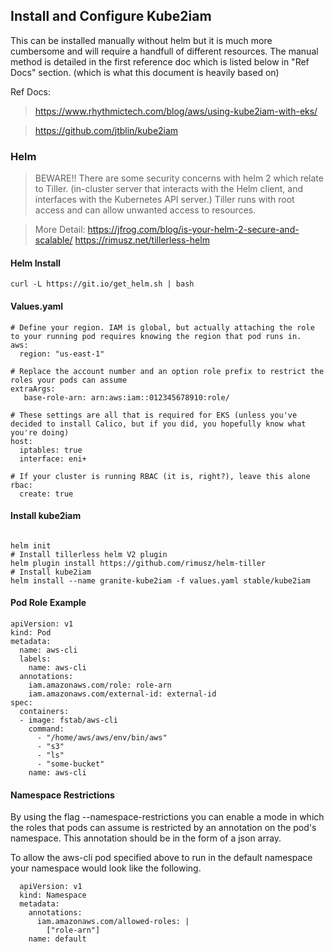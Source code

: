## Install and Configure Kube2iam
This can be installed manually without helm but it is much more cumbersome and will require a handfull of different resources. The manual method is detailed in the first reference doc which is listed below in "Ref Docs" section. (which is what this document is heavily based on)

Ref Docs:

> https://www.rhythmictech.com/blog/aws/using-kube2iam-with-eks/

> https://github.com/jtblin/kube2iam

### Helm
> BEWARE!! There are some security concerns with helm 2 which relate to Tiller. (in-cluster server that interacts with the Helm client, and interfaces with the Kubernetes API server.) Tiller runs with root access and can allow unwanted access to resources.

> More Detail:
https://jfrog.com/blog/is-your-helm-2-secure-and-scalable/
https://rimusz.net/tillerless-helm

#### Helm Install
```
curl -L https://git.io/get_helm.sh | bash
```
#### Values.yaml
```
# Define your region. IAM is global, but actually attaching the role to your running pod requires knowing the region that pod runs in.
aws:
  region: "us-east-1"

# Replace the account number and an option role prefix to restrict the roles your pods can assume
extraArgs:
   base-role-arn: arn:aws:iam::012345678910:role/

# These settings are all that is required for EKS (unless you've decided to install Calico, but if you did, you hopefully know what you're doing)
host:
  iptables: true
  interface: eni+

# If your cluster is running RBAC (it is, right?), leave this alone
rbac:
  create: true
```


#### Install kube2iam
```

helm init
# Install tillerless helm V2 plugin
helm plugin install https://github.com/rimusz/helm-tiller
# Install kube2iam
helm install --name granite-kube2iam -f values.yaml stable/kube2iam
```

#### Pod Role Example
```
apiVersion: v1
kind: Pod
metadata:
  name: aws-cli
  labels:
    name: aws-cli
  annotations:
    iam.amazonaws.com/role: role-arn
    iam.amazonaws.com/external-id: external-id
spec:
  containers:
  - image: fstab/aws-cli
    command:
      - "/home/aws/aws/env/bin/aws"
      - "s3"
      - "ls"
      - "some-bucket"
    name: aws-cli
```


#### Namespace Restrictions
By using the flag --namespace-restrictions you can enable a mode in which the roles that pods can assume is restricted by an annotation on the pod's namespace. This annotation should be in the form of a json array.

To allow the aws-cli pod specified above to run in the default namespace your namespace would look like the following.

```
  apiVersion: v1
  kind: Namespace
  metadata:
    annotations:
      iam.amazonaws.com/allowed-roles: |
        ["role-arn"]
    name: default
```
